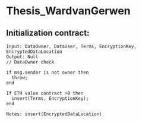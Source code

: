 # Thesis_WardvanGerwen

## Initialization contract: 

```
Input: DataOwner, DataUser, Terms, EncryptionKey, EncryptedDataLocation 
Output: Null 
// DataOwner check

if msg.sender is not owner then 
  throw; 
end

If ETH value contract >0 then 
  insert(Terms, EncryptionKey); 
end

Notes: insert(EncryptedDataLocation)

